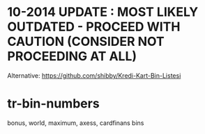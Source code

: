 # 10-2014 UPDATE : MOST LIKELY OUTDATED - PROCEED WITH CAUTION (CONSIDER NOT PROCEEDING AT ALL)

Alternative: https://github.com/shibby/Kredi-Kart-Bin-Listesi


tr-bin-numbers
==============

bonus, world, maximum, axess, cardfinans bins
